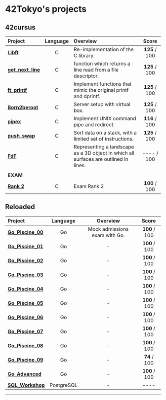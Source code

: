 # 42Tokyo's projects
## 42cursus

| Project | Language | Overview | Score |
| :------ | :------: | :------- | :---: |
| [**Libft**](https://github.com/hmakino8/42_Libft)            | C | Re-implementation of the C library.                             | **125** / 100 |
| [**get_next_line**](https://github.com/hmakino8/42_get_next_line) | C | function which returns a line read from a file descriptor. | **125** / 100 |
| [**ft_printf**](https://github.com/hmakino8/42_ft_printf)    | C | Implement functions that mimic the original printf and dprintf. | **125** / 100 |
| [**Born2beroot**]()                                         | C | Server setup with virtual box.                                  | **125** / 100 |
| [**pipex**](https://github.com/hmakino8/42_pipex)            | C | Implement UNIX command pipe and redirect.                       | **116** / 100 |
| [**push_swap**](https://github.com/hmakino8/42_push_swap)    | C | Sort data on a stack, with a limited set of instructions.       | **125** / 100 |
| [**FdF**](https://github.com/hmakino8/42_FdF)| C | Representing a landscape as a 3D object in which all surfaces are outlined in lines.| ---- / 100 |
||||
|**EXAM**|||
| [**Rank 2**]()                                                | C | Exam Rank 2                                                     | **100** / 100 |

## Reloaded
| Project | Language | Overview | Score |
| :------ | :------: | :------: | :---: |
| [**Go_Piscine_00**](https://github.com/hmakino8/42_Go_Piscine/tree/main/Go_Piscine_00)| Go |Mock admissions exam with Go.| **100** / 100 |
| [**Go_Piscine_01**](https://github.com/hmakino8/42_Go_Piscine/tree/main/Go_Piscine_01)| Go |-| **100** / 100 |
| [**Go_Piscine_02**](https://github.com/hmakino8/42_Go_Piscine/tree/main/Go_Piscine_02)| Go |-| **100** / 100 |
| [**Go_Piscine_03**](https://github.com/hmakino8/42_Go_Piscine/tree/main/Go_Piscine_03)| Go |-| **100** / 100 |
| [**Go_Piscine_04**](https://github.com/hmakino8/42_Go_Piscine/tree/main/Go_Piscine_04)| Go |-| **100** / 100 |
| [**Go_Piscine_05**](https://github.com/hmakino8/42_Go_Piscine/tree/main/Go_Piscine_05)| Go |-| **100** / 100 |
| [**Go_Piscine_06**](https://github.com/hmakino8/42_Go_Piscine/tree/main/Go_Piscine_06)| Go |-| **100** / 100 |
| [**Go_Piscine_07**](https://github.com/hmakino8/42_Go_Piscine/tree/main/Go_Piscine_07)| Go |-| **100** / 100 |
| [**Go_Piscine_08**](https://github.com/hmakino8/42_Go_Piscine/tree/main/Go_Piscine_08)| Go |-| **100** / 100 |
| [**Go_Piscine_09**](https://github.com/hmakino8/42_Go_Piscine/tree/main/Go_Piscine_09)| Go |-| **74** / 100 |
| [**Go_Advanced**](https://github.com/hmakino8/42_Go_Piscine/tree/main/Go_Piscine_Advanced)| Go |-| **100** / 100 |
| [**SQL_Workshop**](https://github.com/hmakino8/42_SQL_Workshop)| PostgreSQL |-| ---- |
---
